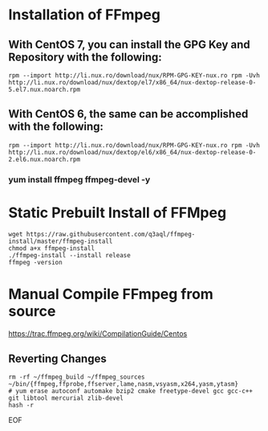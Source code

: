# Installation of FFmpeg

## With CentOS 7, you can install the GPG Key and Repository with the following: 
```
rpm --import http://li.nux.ro/download/nux/RPM-GPG-KEY-nux.ro rpm -Uvh http://li.nux.ro/download/nux/dextop/el7/x86_64/nux-dextop-release-0-5.el7.nux.noarch.rpm
```

## With CentOS 6, the same can be accomplished with the following:
```
rpm --import http://li.nux.ro/download/nux/RPM-GPG-KEY-nux.ro rpm -Uvh http://li.nux.ro/download/nux/dextop/el6/x86_64/nux-dextop-release-0-2.el6.nux.noarch.rpm
```

### yum install ffmpeg ffmpeg-devel -y


# Static Prebuilt Install of FFMpeg

```
wget https://raw.githubusercontent.com/q3aql/ffmpeg-install/master/ffmpeg-install
chmod a+x ffmpeg-install
./ffmpeg-install --install release
ffmpeg -version

```
# Manual Compile FFmpeg from source 
https://trac.ffmpeg.org/wiki/CompilationGuide/Centos

## Reverting Changes
```
rm -rf ~/ffmpeg_build ~/ffmpeg_sources ~/bin/{ffmpeg,ffprobe,ffserver,lame,nasm,vsyasm,x264,yasm,ytasm}
# yum erase autoconf automake bzip2 cmake freetype-devel gcc gcc-c++ git libtool mercurial zlib-devel
hash -r
```

EOF
